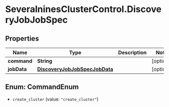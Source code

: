 # SeveralninesClusterControl.DiscoveryJobJobSpec

## Properties

Name | Type | Description | Notes
------------ | ------------- | ------------- | -------------
**command** | **String** |  | [optional] 
**jobData** | [**DiscoveryJobJobSpecJobData**](DiscoveryJobJobSpecJobData.md) |  | [optional] 



## Enum: CommandEnum


* `create_cluster` (value: `"create_cluster"`)




